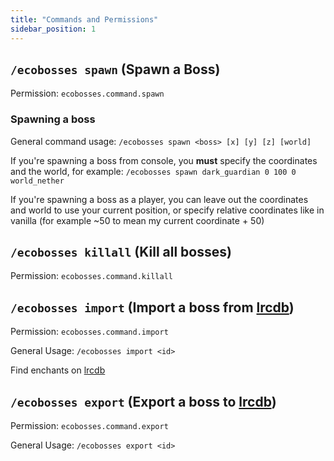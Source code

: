 ```yaml
---
title: "Commands and Permissions"
sidebar_position: 1
---
```


## `/ecobosses spawn` (Spawn a Boss)
Permission: `ecobosses.command.spawn`

### Spawning a boss

General command usage: `/ecobosses spawn <boss> [x] [y] [z] [world]`

If you're spawning a boss from console, you **must** specify the coordinates and the world, for example: `/ecobosses spawn dark_guardian 0 100 0 world_nether`

If you're spawning a boss as a player, you can leave out the coordinates and world to use your current position, or specify relative coordinates like in vanilla (for example ~50 to mean my current coordinate + 50)

## `/ecobosses killall` (Kill all bosses)
Permission: `ecobosses.command.killall`

## `/ecobosses import` (Import a boss from [lrcdb](https://lrcdb.auxilor.io/))
Permission: `ecobosses.command.import`

General Usage: `/ecobosses import <id>`

Find enchants on [lrcdb](https://lrcdb.auxilor.io/)

## `/ecobosses export` (Export a boss to [lrcdb](https://lrcdb.auxilor.io/))
Permission: `ecobosses.command.export`

General Usage: `/ecobosses export <id>`